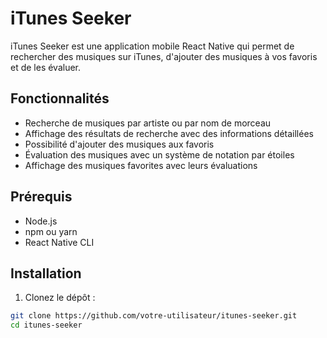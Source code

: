 # iTunes Seeker

iTunes Seeker est une application mobile React Native qui permet de rechercher des musiques sur iTunes, d'ajouter des musiques à vos favoris et de les évaluer.

## Fonctionnalités

- Recherche de musiques par artiste ou par nom de morceau
- Affichage des résultats de recherche avec des informations détaillées
- Possibilité d'ajouter des musiques aux favoris
- Évaluation des musiques avec un système de notation par étoiles
- Affichage des musiques favorites avec leurs évaluations

## Prérequis

- Node.js
- npm ou yarn
- React Native CLI

## Installation

1. Clonez le dépôt :

```bash
git clone https://github.com/votre-utilisateur/itunes-seeker.git
cd itunes-seeker
